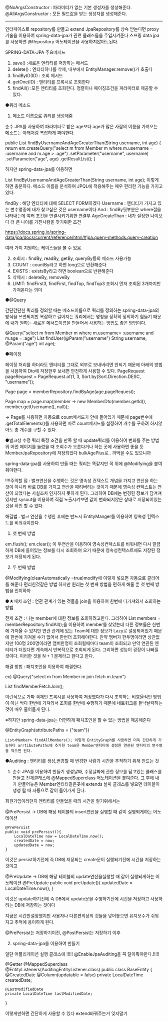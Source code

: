 @NoArgsConstructor : 파라미터가 없는 기본 생성자를 생성해준다.
@AllArgsConstructor : 모든 필드값을 받는 생성자를 생성해준다.

-----------------------------------------------------------------------------
인터페이스로 repository를 만들고 extend JpaRepository를 상속 받는다면 proxy기술을 이용하여 spring-data-jpa가 관련 클래스들을 주입시켜준다
스프링 data jpa를 사용하면 @Repository 어노테이션을 사용하지않아도된다.

SPRING-DATA-JPA 주요메서드

1. save() :새로운 엔티티를 저장하는 메서드
2. delete() : 엔티티하나를 삭제, 내부에서 EntityManager.remove()가 호출다
3. findByID(ID) : 조회 메서드
4. getOne(ID) : 엔티티를 프록시로 조회한다
5. findAll() :모든 엔티티를 조회한다. 정렬이나 페이징조건을 파라미터로 제공할 수 있다.


●쿼리 메소드
1. 메소드 이름으로 쿼리를 생성해줌

순수 JPA를 사용하여 파라미터로 받은 age보다 age가 많은 사람의 이름을 가져오는 메소드는 아래처럼 복잡하게 짜야한다.

public List<Member> findByUsernameAndAgeGreaterThan(String username, int age) {
 return em.createQuery("select m from Member m where m.username = :username 
and m.age > :age")
 .setParameter("username", username)
 .setParameter("age", age)
 .getResultList();
} 

하지만 spring-data-jpa를 이용하면
 
List<Member> findByUsernameAndAgeGreaterThan(String username, int age); 이렇게 하면 충분하다. 메소드 이름을 분석하여 JPQL에 적용해주는 매우 편리한 기능을 가지고 있다.

findBy : 해당 엔티티에 대해 SELECT FORM하겠다
Username : 엔티티가 가지고 있는 변수명중에 내가 찾고싶은 것은 username이다
And : findBy뒷부분은 where절을 나타내는데 여러 조건을 연결시키기위한 연결부
AgeGreateThan : 내가 설정한 나이보다 더 큰 나이를 가진사람을 찾기위한 조건

https://docs.spring.io/spring-data/jpa/docs/current/reference/html/#jpa.query-methods.query-creation 
 
여러 가지 지원하는 케이스들을 볼 수 있음.
 
2. 조회시 : findBy, readBy, getBy, queryBy등의 메소드 사용가능
3. COUNT : countBy라고 하면 long으로 반환해준다
4. EXISTS : existsBy라고 하면 boolean으로 반환해준다
5. 삭제시 : deleteBy, removeBy
6. LIMIT: findFirst3, findFirst, findTop, findTop3 조회시 먼저 조회된 3개까지만 가져온다는 의미

●@Query
 
간단간단한 쿼리를 정의할 때는 메소드이름으로 쿼리를 정의하는 spring-data-jpa의 방식을 쓰면되지만 복잡하고 길어지는 쿼리에서는 명칭을 정확히 정의하기 힘들기 때문에
내가 원하는 새로운 메서드이름을 만들어서 사용하는 방법도 좋은 방법이다.
 
@Query("select m from Member m where m.username= :username and m.age = :age")
List<Member> findUser(@Param("username") String username, @Param("age") int
age);


 ●페이징

페이징 처리를 하더라도 엔티티를 그대로 외부로 보내버리면 안되기 때문에 아래의 방법을 사용하여 Dto에 저장한후 보내면 안전하게 사용할 수 있다.
 PageRequest pageRequest = PageRequest.of(1, 3, Sort.by(Sort.Direction.DESC, "username"));

Page<Member> page = memberRepository.findByAge(age,pageRequest);

Page<MemberDto> map = page.map(member -> new MemberDto(member.getId(), member.getUsername(), null));

-> Page를 사용하면 자동으로 count메서드가 안에 들어있기 때문에 page변수에 .getTotalElements()를 사용하면 따로 count메서드를 설정하여 개수를 구하려 하지않아도 총 개수를 구할 수 있다.

●벌크성 수정 쿼리
특정 조건을 만족 할 때 update쿼리를 이용하여 변화를 주는 방법
뭐 어떤 페이지를 눌렀을 때 조회수가 오른다거나 하는 곳에 사용하면 좋을 듯
MemberJpaRepository에 저장되있다 bulkAgePlus로.. 까먹을 수도 있으니까

spring-data-jpa를 사용하여 만들 때는 쿼리는 똑같지만 꼭 위에 @Modifying을 붙여줘야한다.

!!!!주의할 점 : 벌크연산을 수행하는 것은 영속성 컨텍스트 개념을 가지고 연산을 하는 것이 아니라 바로 DB를 가지고 연산을 때려버리는 것이기 때문에 영속성 컨텍스트는 연산이 되었다는 사실조차 인지하지 못하게 된다. 그리하여 DB에는 변경된 정보가 담겨져있지만 sysout을 이용하여 직접 노출시켜보면 값이 변화되지않은 상태로 저장되어있는 것을 확인 할 수 있다.

해결법 : 벌크 연산을 수행한 후에는 반드시 EntityManger를 이용하여 영속성 컨텍스트를 비워줘야한다.

1. 첫 번째 방법
 
em.flush();
em.clear(); 이 두연산을 이용하여 영속성컨텍스트를 비워내면 다시 깔끔하게 DB에 들어있는 정보를 다시 조회하여 오기 때문에 영속성컨텍스트에도 저장된 정보가 저장되게 된다.

2. 두 번째 방법
 
@Modifying(clearAutomatically =true)modify에 이렇게 넣으면 자동으로 클리어를 해준다 편리한것같은 방법 하지만 원리는 첫 번째 방법을 편하게 해줄 뿐 첫 번째 방법을 인지하자

 ●★패치 조인 : 연관 관계가 있는 것들을 join을 이용하여 한번에 다가져와서 조회하는 방법

전제 조건 : 나는 member에 대한 정보를 조회하려고한다. 그리하여 List<Member> members = memberRepository.findAll();을 이용하여 member를 찾았는데
다른 정보들은 한번에 가져올 수 있지만 연관 관계에 있는 Team에 대한 정보가 Lazy로 설정되어있기 때문에 한번에 가져올 수가 없어서 한번더 조회해야한다.
만약 맴버가 한두명이라면 상관없지만 100명 200명이라면 맴버한명이 조회될때마다 team이 조회되고 만약 연관된 엔티티가 더있다면 계속해서 반복적으로 조회되게 된다. 그리하면 성능이 굉장이 나빠질 것이다.
이러한 것을 N + 1 문제라고 한다고 한다.

해결 방법 : 패치조인을 이용하여 해결한다.
 
ex)
@Query("select m from Member m join fetch m.team")
 
List<Member> findMemberFetchJoin();

이런식으로 가짜 객체인 프록시를 사용하여 저장했다가 다시 조회하는 비효율적인 방법이 아닌 싹다 한번에 가져와서 조회를 한번에 수행하기 때문에 네트워크를 들낙날락하는 것이 매우 줄어들게 된다.

 ※하지만 spring-data-jpa는 더편하게 패치조인을 할 수 있는 방법을 제공해준다

 @EntityGraph(attributePaths = {"team"})
 
    List<Member> findAllMembers(); 이렇게 EntityGraph를 사용하면 더욱 간단하게 가능하다 arrtibutePaths에 추가한 team은 Member엔티티에 설정한 연관된 엔티티의 변수명을 적으면 된다.


●Auditing : 엔티티를 생성,변경할 때 변경한 사람과 시간을 추적하기 위해 만드는 것

1. 순수 JPA를 이용하여 만들기
생성날짜, 수정날짜에 관한 정보를 담고있는 클래스를 만들고 전체클래스에 @MappedSuperclass 어노테이션을 붙여준다.
그 후에 내가 만들어놓은 Member엔티티같은곳에 extends 날짜 클래스를 넣으면 테이블이 생성 될 때 자동으로 같이 들어가게 된다.


회원가입이라던지 엔티티를 만들었을 때의 시간을 알기위해서는
 
@PrePersist -> DB에 해당 테이블의 insert연산을 실행할 때 같이 실행되게하는 어노테이션
 
    @PrePersist
    public void prePersist(){
        LocalDateTime now = LocalDateTime.now();
        createdDate = now;
        updatedDate = now;
    }
 
이것은 persist하기전에 즉 DB에 저장되는 create문이 실행되기전에 시간을 저장하는 것이고

@PreUpdate -> DB에 해당 테이블의 update연산을실행할 때 같이 실행되게하는 어노테이션
    @PreUpdate
    public void preUpdate(){
        updatedDate = LocalDateTime.now();
    }
 
이것은 update하기전에 즉 DB에서 update문을 수행하기전에 시간을 저장하고 사용하려는 DB에 저장하는 것이다

지금은 시간만설정했지만 사용자나 다른편의상의 것들을 넣어놓으면 유지보수가 쉬워지고 추적에 용이하게 된다.

@PrePersist는 저장하기이전, @PostPersist는 저장하기 이후

2. spring-data-jpa를 이용하여 만들기

일단 어플리케이션 실행 클래스에
!!!!! @EnableJpaAuditing을 꼭 달아줘야한다.!!!!!

@Getter
@MappedSuperclass
@EntityListeners(AuditingEntityListener.class)
public class BaseEntity {
    @CreatedDate
    @Column(updatable = false)
    private LocalDateTime createdDate;

    @LastModifiedDate
    private LocalDateTime lastModifiedDate; 
}
 
이렇게만하면 간단하게 사용할 수 있다 extend바꿔주는거 잊지말기


